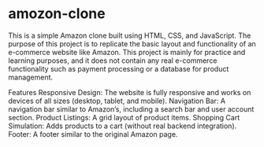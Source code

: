 # amozon-clone
This is a simple Amazon clone built using HTML, CSS, and JavaScript. The purpose of this project is to replicate the basic layout and functionality of an e-commerce website like Amazon. This project is mainly for practice and learning purposes, and it does not contain any real e-commerce functionality such as payment processing or a database for product management.

Features
Responsive Design: The website is fully responsive and works on devices of all sizes (desktop, tablet, and mobile).
Navigation Bar: A navigation bar similar to Amazon’s, including a search bar and user account section.
Product Listings: A grid layout of product items.
Shopping Cart Simulation: Adds products to a cart (without real backend integration).
Footer: A footer similar to the original Amazon page.

